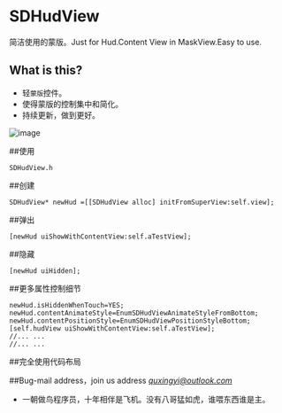 # SDHudView
简洁使用的蒙版。Just for Hud.Content View in MaskView.Easy to use.
## What is this?
* 轻`蒙版`控件。
* 使得蒙版的控制集中和简化。
* 持续更新，做到更好。

![image](https://github.com/qddnovo/SDHudView/blob/master/SDHudViewProgram/Show.gif)

##使用
```objc
SDHudView.h
```
##创建
```objc
SDHudView* newHud =[[SDHudView alloc] initFromSuperView:self.view];
```
##弹出
```objc
[newHud uiShowWithContentView:self.aTestView];
```
##隐藏
```objc
[newHud uiHidden];
```

##更多属性控制细节
```objc
newHud.isHiddenWhenTouch=YES;
newHud.contentAnimateStyle=EnumSDHudViewAnimateStyleFromBottom;
newHud.contentPositionStyle=EnumSDHudViewPositionStyleBottom;
[self.hudView uiShowWithContentView:self.aTestView];
//... ...
//... ...
```
##完全使用代码布局

##Bug-mail address，join us address  *[quxingyi@outlook.com](quxingyi@outlook.com)*
* 一朝做鸟程序员，十年相伴是飞机。没有八哥猛如虎，谁喂东西谁是主。
